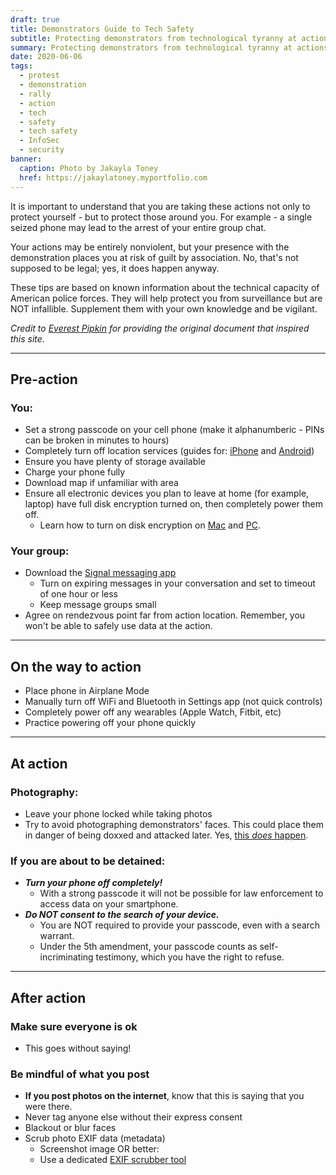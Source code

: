 ```yaml
---
draft: true
title: Demonstrators Guide to Tech Safety
subtitle: Protecting demonstrators from technological tyranny at actions
summary: Protecting demonstrators from technological tyranny at actions
date: 2020-06-06
tags:
  - protest
  - demonstration
  - rally
  - action
  - tech
  - safety
  - tech safety
  - InfoSec
  - security
banner:
  caption: Photo by Jakayla Toney
  href: https://jakaylatoney.myportfolio.com
---
```



It is important to understand that you are taking these actions not only to protect yourself - but to protect those around you. For example - a single seized phone may lead to the arrest of your entire group chat.

Your actions may be entirely nonviolent, but your presence with the demonstration places you at risk of guilt by association. No, that's not supposed to be legal; yes, it does happen anyway.

These tips are based on known information about the technical capacity of American police forces. They will help protect you from surveillance but are NOT infallible. Supplement them with your own knowledge and be vigilant.

*Credit to [Everest Pipkin](https://twitter.com/everestpipkin) for providing the original document that inspired this site.*

---

## Pre-action

### You:

- Set a strong passcode on your cell phone (make it alphanumberic - PINs can be broken in minutes to hours)
- Completely turn off location services (guides for: [iPhone](https://support.apple.com/en-us/HT207092) and [Android](https://support.google.com/accounts/answer/3467281?hl=en))
- Ensure you have plenty of storage available
- Charge your phone fully
- Download map if unfamiliar with area
- Ensure all electronic devices you plan to leave at home (for example, laptop) have full disk encryption turned on, then completely power them off.
  - Learn how to turn on disk encryption on [Mac](https://support.apple.com/en-us/HT204837) and [PC](https://support.microsoft.com/en-us/help/4502379/windows-10-device-encryption).

### Your group:

- Download the [Signal messaging app](https://signal.org)
  - Turn on expiring messages in your conversation and set to timeout of one hour or less
  - Keep message groups small
- Agree on rendezvous point far from action location. Remember, you won't be able to safely use data at the action.

---

## On the way to action

- Place phone in Airplane Mode
- Manually turn off WiFi and Bluetooth in Settings app (not quick controls)
- Completely power off any wearables (Apple Watch, Fitbit, etc)
- Practice powering off your phone quickly

---

## At action

### Photography:

- Leave your phone locked while taking photos
- Try to avoid photographing demonstrators' faces. This could place them in danger of being doxxed and attacked later. Yes, [this *does* happen](https://www.nbcnews.com/news/us-news/puzzling-number-men-tied-ferguson-protests-have-died-n984261).

### If you are about to be detained:

- ***Turn your phone off completely!***
  - With a strong passcode it will not be possible for law enforcement to access data on your smartphone.
- ***Do NOT consent to the search of your device.***
  - You are NOT required to provide your passcode, even with a search warrant.
  - Under the 5th amendment, your passcode counts as self-incriminating testimony, which you have the right to refuse.

---

## After action

### Make sure everyone is ok

- This goes without saying!

### Be mindful of what you post

- **If you post photos on the internet**, know that this is saying that you were there.
- Never tag anyone else without their express consent
- Blackout or blur faces
- Scrub photo EXIF data (metadata)
  - Screenshot image OR better:
  - Use a dedicated [EXIF scrubber tool](https://everestpipkin.github.io/image-scrubber/)